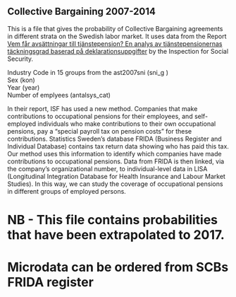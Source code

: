 ## Collective Bargaining 2007-2014
This is a file that gives the probability of Collective Bargaining agreements in different strata on the Swedish labor market. It uses data from the Report [Vem får avsättningar
till tjänstepension? En analys av tjänstepensionernas täckningsgrad baserad på deklarationsuppgifter]( https://isf.se/download/18.6e75aae16a591304896ba3/1565330431579/Vem%20fa%CC%8Ar%20avsa%CC%88ttningar%20till%20tja%CC%88nstepension-ISF-Rapport%202018-15.pdf) by the Inspection for Social Security. 
  
Industry Code in 15 groups from the ast2007sni (sni_g )  
Sex (kon)  
Year (year)  
Number of emplyees (antalsys_cat)  


In their report, ISF has used a new method. Companies that make contributions to occupational pensions for their employees, and self-employed individuals who make contributions to their own occupational pensions, pay a “special payroll tax on pension costs” for these contributions. Statistics Sweden’s database FRIDA (Business Register and Individual Database) contains tax return data showing who has paid this tax. Our method uses this information to identify which companies have made contributions to occupational pensions. Data from FRIDA is then linked, via the company’s organizational number, to individual-level data in LISA (Longitudinal Integration Database for Health Insurance and Labour Market Studies). In this way, we can study the coverage of occupational pensions in different groups of employed persons.

# NB - This file contains probabilities that have been extrapolated to 2017.
# Microdata can be ordered from SCBs FRIDA register
